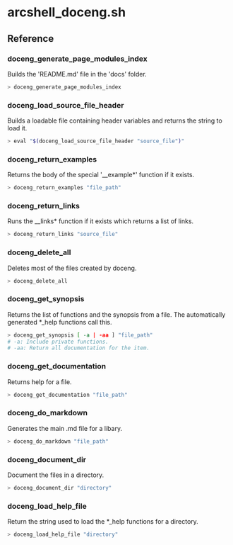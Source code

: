 # arcshell_doceng.sh



## Reference


### doceng_generate_page_modules_index
Builds the 'README.md' file in the 'docs' folder.
```bash
> doceng_generate_page_modules_index
```

### doceng_load_source_file_header
Builds a loadable file containing header variables and returns the string to load it.
```bash
> eval "$(doceng_load_source_file_header "source_file")"
```

### doceng_return_examples
Returns the body of the special '__example*' function if it exists.
```bash
> doceng_return_examples "file_path"
```

### doceng_return_links
Runs the __links* function if it exists which returns a list of links.
```bash
> doceng_return_links "source_file"
```

### doceng_delete_all
Deletes most of the files created by doceng.
```bash
> doceng_delete_all
```

### doceng_get_synopsis
Returns the list of functions and the synopsis from a file. The automatically generated *_help functions call this.
```bash
> doceng_get_synopsis [ -a | -aa ] "file_path"
# -a: Include private functions.
# -aa: Return all documentation for the item.
```

### doceng_get_documentation
Returns help for a file.
```bash
> doceng_get_documentation "file_path"
```

### doceng_do_markdown
Generates the main .md file for a libary.
```bash
> doceng_do_markdown "file_path"
```

### doceng_document_dir
Document the files in a directory.
```bash
> doceng_document_dir "directory"
```

### doceng_load_help_file
Return the string used to load the *_help functions for a directory.
```bash
> doceng_load_help_file "directory"
```

